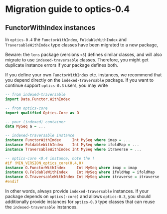 # Migration guide to optics-0.4

## FunctorWithIndex instances

In `optics-0.4` the `FunctorWithIndex`, `FoldableWithIndex` and
`TraversableWithIndex` type classes have been migrated to a new package,

Beware: the `lens` package (versions `<5`) defines similar classes,
and will also migrate to use `indexed-traversable` classes. Therefore, you
might get duplicate instance errors if your package defines both.

If you define your own `FunctorWithIndex` etc. instances,
we recommend that you depend directly on the `indexed-traversable` package.
If you want to continue support `optics-0.3` users, you may write

```haskell
-- from indexed-traversable
import Data.Functor.WithIndex

-- from optics-core
import qualified Optics.Core as O

-- your (indexed) container
data MySeq a = ...

-- indexed-traversable instance
instance FunctorWithIndex     Int MySeq where imap = ...
instance FoldableWithIndex    Int MySeq where ifoldMap = ...
instance TraversableWithIndex Int MySeq where itraverse = ...

-- optics-core <0.4 instance, note the !
#if !MIN_VERSION_optics_core(0,4,0)
instance O.FunctorWithIndex     Int MySeq where imap = imap
instance O.FoldableWithIndex    Int MySeq where ifoldMap = ifoldMap
instance O.TraversableWithIndex Int MySeq where itraverse = itraverse
#endif
```

In other words, always provide `indexed-traversable` instances.
If your package depends on `optics(-core)` and allows `optics-0.3`,
you should additionally provide instances for `optics-0.3` type classes
that can reuse the `indexed-traversable` instances.
